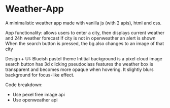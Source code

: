 # Weather-App
A minimalistic weather app made with vanilla js (with 2 apis), html and css. 

App functionality: 
allows users to enter a city, then displays current weather and 24h weather forecast
If city is not in openweather an alert is shown
When the search button is pressed, the bg also changes to an image of that city

Design + UI: 
Blueish pastel theme
Intitial background is a pixel cloud image
search button has 3d clicking pseudoclass features
the weather box is transparent and becomes more opaque when hovering. It slightly blurs background for focus-like effect.

Code breakdown:
- Use pexel free image api
- Use openweather api